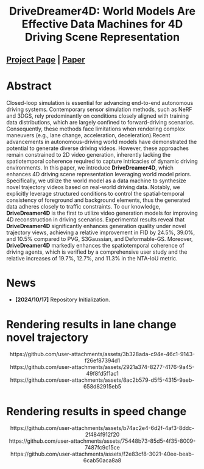 
<div align="center">   
  
# DriveDreamer4D: World Models Are Effective Data Machines for 4D Driving Scene Representation
</div>

 
## [Project Page](https://drivedreamer4d.github.io/) | [Paper]()

# Abstract 

Closed-loop simulation is essential for advancing end-to-end autonomous driving systems. Contemporary sensor simulation methods, such as NeRF and 3DGS, rely predominantly on conditions closely aligned with training data distributions, which are largely confined to forward-driving scenarios. Consequently, these methods face limitations when rendering complex maneuvers (e.g., lane change, acceleration, deceleration).Recent advancements in autonomous-driving world models have demonstrated the potential to generate diverse driving videos. However, these approaches remain constrained to 2D video generation, inherently lacking the spatiotemporal coherence required to capture intricacies of dynamic driving environments. In this paper, we introduce **DriveDreamer4D**, which enhances 4D driving scene representation leveraging world model priors. Specifically, we utilize the world model as a data machine to synthesize novel trajectory videos based on real-world driving data. Notably, we explicitly leverage structured conditions to control the spatial-temporal consistency of foreground and background elements, thus the generated data adheres closely to traffic constraints. To our knowledge, **DriveDreamer4D** is the first to utilize video generation models for improving 4D reconstruction in driving scenarios. Experimental results reveal that **DriveDreamer4D** significantly enhances generation quality under novel trajectory views, achieving a relative improvement in FID by 24.5%, 39.0%, and 10.5% compared to PVG, S3Gaussian, and Deformable-GS. Moreover, **DriveDreamer4D** markedly enhances the spatiotemporal coherence of driving agents, which is verified by a comprehensive user study and the relative increases of 19.7%, 12.7%, and 11.3% in the NTA-IoU metric.


# News
- **[2024/10/17]** Repository Initialization.


# Rendering results in lane change novel trajectory

<div align="center">   
https://github.com/user-attachments/assets/3b328ada-c94e-46c1-9143-f26ef87394d1
</div>

<div align="center">   
https://github.com/user-attachments/assets/2921a374-8277-4176-9a45-49f8fd5f1ac1
</div>

<div align="center">   
https://github.com/user-attachments/assets/8ac2b579-d5f5-4315-9aeb-658d82915eb5
</div>

# Rendering results in speed change 
<div align="center">   
https://github.com/user-attachments/assets/b74ac2e4-6d2f-4af3-8ddc-2f484f912f20
</div>

<div align="center">   
https://github.com/user-attachments/assets/75448b73-85d5-4f35-8009-7487fc9c15ce
</div>

<div align="center">   
https://github.com/user-attachments/assets/f2e83cf8-3021-40ee-beab-6cab50aca8a8
</div>




<!-- **WorldDreamer Framework**
<img width="1349" alt="method" src="https://github.com/JeffWang987/WorldDreamer/assets/49095445/0f95bde3-e19a-4b79-9bad-ee22e2cddeb1">
 -->


<!-- # Bibtex
If this work is helpful for your research, please consider citing the following BibTeX entry.

```
@article{wang2023worlddreamer,
      title={WorldDreamer: Towards General World Models for Video Generation via Predicting Masked Tokens}, 
      author={Xiaofeng Wang and Zheng Zhu and Guan Huang and Boyuan Wang and Xinze Chen and Jiwen Lu},
      journal={arXiv preprint arXiv:2401.09985},
      year={2024}
} -->


